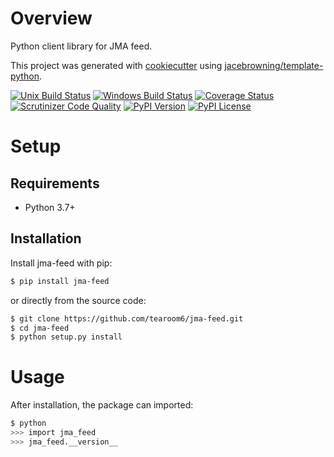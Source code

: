 # Overview

Python client library for JMA feed.

This project was generated with [cookiecutter](https://github.com/audreyr/cookiecutter) using [jacebrowning/template-python](https://github.com/jacebrowning/template-python).

[![Unix Build Status](https://img.shields.io/travis/tearoom6/jma-feed/master.svg?label=unix)](https://travis-ci.org/tearoom6/jma-feed)
[![Windows Build Status](https://img.shields.io/appveyor/ci/tearoom6/jma-feed/master.svg?label=window)](https://ci.appveyor.com/project/tearoom6/jma-feed)
[![Coverage Status](https://img.shields.io/coveralls/tearoom6/jma-feed/master.svg)](https://coveralls.io/r/tearoom6/jma-feed)
[![Scrutinizer Code Quality](https://img.shields.io/scrutinizer/g/tearoom6/jma-feed.svg)](https://scrutinizer-ci.com/g/tearoom6/jma-feed/?branch=master)
[![PyPI Version](https://img.shields.io/pypi/v/jma-feed.svg)](https://pypi.org/project/jma-feed)
[![PyPI License](https://img.shields.io/pypi/l/jma-feed.svg)](https://pypi.org/project/jma-feed)

# Setup

## Requirements

* Python 3.7+

## Installation

Install jma-feed with pip:

```sh
$ pip install jma-feed
```

or directly from the source code:

```sh
$ git clone https://github.com/tearoom6/jma-feed.git
$ cd jma-feed
$ python setup.py install
```

# Usage

After installation, the package can imported:

```sh
$ python
>>> import jma_feed
>>> jma_feed.__version__
```
